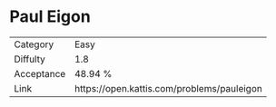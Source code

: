 # Paul Eigon

<table>
    <tr>
        <td>Category</td>
        <td>Easy</td>
    </tr>
    <tr>
        <td>Diffulty</td>
        <td>1.8</td>
    </tr>
    <tr>
        <td>Acceptance</td>
        <td>48.94 %</td>
    </tr>
    <tr>
        <td>Link</td>
        <td>https://open.kattis.com/problems/pauleigon</td>
    </tr>
</table>
